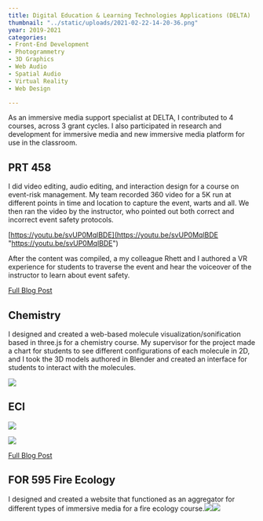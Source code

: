 ```yaml
---
title: Digital Education & Learning Technologies Applications (DELTA)
thumbnail: "../static/uploads/2021-02-22-14-20-36.png"
year: 2019-2021
categories:
- Front-End Development
- Photogrammetry
- 3D Graphics
- Web Audio
- Spatial Audio
- Virtual Reality
- Web Design

---
```

As an immersive media support specialist at DELTA, I contributed to 4 courses, across 3 grant cycles. I also participated in research and development for immersive media and new immersive media platform for use in the classroom.

## PRT 458

I did video editing, audio editing, and interaction design for a course on event-risk management.  My team recorded 360 video for a 5K run at different points in time and location to capture the event, warts and all.  We then ran the video by the instructor, who pointed out both correct and incorrect event safety protocols.

[https://youtu.be/svUP0MqlBDE](https://youtu.be/svUP0MqlBDE "https://youtu.be/svUP0MqlBDE")

After the content was compiled, a my colleague Rhett and I authored a VR experience for students to traverse the event and hear the voiceover of the instructor to learn about event safety.

[Full Blog Post](https://medium.com/@justintkuhn/a-case-study-on-designing-sound-for-immersive-education-d36f10f194f5)

## Chemistry

I designed and created a web-based molecule visualization/sonification based in three.js for a chemistry course. My supervisor for the project made a chart for students to see different configurations of each molecule in 2D, and I took the 3D models authored in Blender and created an interface for students to interact with the molecules.

![](/uploads/2021-10-24-16-52-16.png)

## ECI

![](https://miro.medium.com/max/875/1*h_ASQELBGk0fj4H-GMhDWw.png)

![](https://miro.medium.com/max/1400/1*kmcuh49kEXngUujk-tuwBg.png)

[Full Blog Post](https://medium.com/@justintkuhn/spatial-audio-workflow-for-educational-vr-video-68e481680de1)

## FOR 595 Fire Ecology

I designed and created a website that functioned as an aggregator for different types of immersive media for a fire ecology course.![](/uploads/2021-10-24-16-56-26.png)![](/uploads/2021-10-24-16-57-36.png)